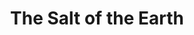 ---
title: "The Salt of the Earth"
year: 2014
rating: 3.5
stars: "★★★½"
liked: false
rewatched: false
permalink: "the-salt-of-the-earth"
watched_on: 2025-06-10
---